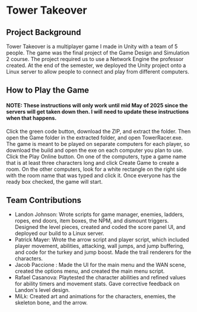 # Tower Takeover
## Project Background
Tower Takeover is a multiplayer game I made in Unity with a team of 5 people.
The game was the final project of the Game Design and Simulation 2 course.
The project required us to use a Network Engine the professor created.
At the end of the semester, we deployed the Unity project onto a Linux server to allow people to connect and play from different computers.

## How to Play the Game
#### NOTE: These instructions will only work until mid May of 2025 since the servers will get taken down then. I will need to update these instructions when that happens.
Click the green code button, download the ZIP, and extract the folder. Then open the Game folder in the extracted folder, and open TowerRacer.exe.
The game is meant to be played on separate computers for each player, so download the build and open the exe on each computer you plan to use.
Click the Play Online button. On one of the computers, type a game name that is at least three characters long and click Create Game to create a room.
On the other computers, look for a white rectangle on the right side with the room name that was typed and click it.
Once everyone has the ready box checked, the game will start.

## Team Contributions
- Landon Johnson: Wrote scripts for game manager, enemies, ladders, ropes, end doors, item boxes, the NPM, and dismount triggers. Designed the level pieces, created and coded the score panel UI, and deployed our build to a Linux server. 
- Patrick Mayer: Wrote the arrow script and player script, which included player movement, abilities, attacking, wall jumps, and jump buffering, and code for the turkey and jump boost. Made the trail renderers for the characters.
- Jacob Paccione : Made the UI for the main menu and the WAN scene, created the options menu, and created the main menu script.
- Rafael Casanova: Playtested the character abilities and refined values for ability timers and movement stats. Gave corrective feedback on Landon's level design.
- MiLk: Created art and animations for the characters, enemies, the skeleton bone, and the arrow.
